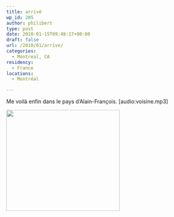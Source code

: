 ```yaml
---
title: arrivé
wp_id: 205
author: philibert
type: post
date: 2010-01-15T09:48:17+00:00
draft: false
url: /2010/01/arrive/
categories:
  - Montreal, CA
residency:
  - France
locations:
  - Montréal

---
```

Me voilà enfin dans le pays d&rsquo;Alain-François. [audio:voisine.mp3] 

[<img src="/uploads/2010/01/l_600_536_1E327021-DBA8-402A-8796-19F25E5BF2DC.jpeg" alt="" width="300" height="268" class="alignnone size-full wp-image-364" />][1]

 [1]: /uploads/2010/01/l_600_536_1E327021-DBA8-402A-8796-19F25E5BF2DC.jpeg